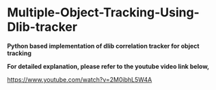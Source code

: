 # Multiple-Object-Tracking-Using-Dlib-tracker
<b>Python based implementation of dlib correlation tracker for object tracking</b> 


<b>For detailed explanation, please refer to the youtube video link below,</b>

https://www.youtube.com/watch?v=2M0ibhL5W4A

